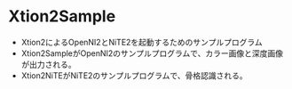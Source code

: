 # Xtion2Sample
- Xtion2によるOpenNI2とNiTE2を起動するためのサンプルプログラム
- Xtion2SampleがOpenNI2のサンプルプログラムで、カラー画像と深度画像が出力される。
- Xtion2NiTEがNiTE2のサンプルプログラムで、骨格認識される。
